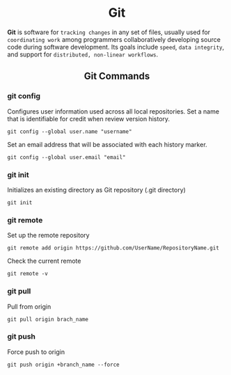 <h1 align="center">Git</h1>

**Git** is software for `tracking changes` in any set of files, usually used for `coordinating work` among programmers collaboratively developing source code during software development. Its goals include `speed`, `data integrity`, and support for `distributed, non-linear workflows`.

<h2 align="center">Git Commands</h2>

### git config

Configures user information used across all local repositories. Set a name that is identifiable for credit when review version history.

```
git config --global user.name "username"
```

Set an email address that will be associated with each history marker.

```
git config --global user.email "email"
```

### git init

Initializes an existing directory as Git repository (.git directory)

```
git init
```

### git remote

Set up the remote repository

```
git remote add origin https://github.com/UserName/RepositoryName.git
```

Check the current remote

```
git remote -v
```

### git pull

Pull from origin
```
git pull origin brach_name
```

### git push

Force push to origin

```
git push origin +branch_name --force
```






